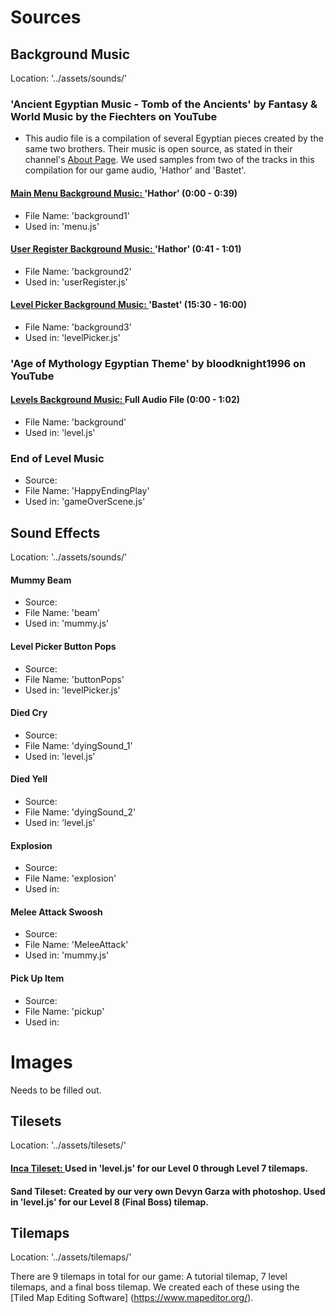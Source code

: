 # Sources

## Background Music
Location: '../assets/sounds/'

### 'Ancient Egyptian Music - Tomb of the Ancients' by Fantasy & World Music by the Fiechters on YouTube
* This audio file is a compilation of several Egyptian pieces created by the same two brothers. Their music is open source, as stated in their channel's [About Page](https://www.youtube.com/channel/UCjMZjGhrFq_4llVS_x2XJ_w/about). We used samples from two of the tracks in this compilation for our game audio, 'Hathor' and 'Bastet'.

#### [Main Menu Background Music: ](http://www.youtube.com/watch?v=GI6dOS5ncFc&t=0m0s)  'Hathor' (0:00 - 0:39)
 - File Name: 'background1'
 - Used in: 'menu.js'

#### [User Register Background Music: ](http://www.youtube.com/watch?v=GI6dOS5ncFc&t=0m41s) 'Hathor' (0:41 - 1:01)
 - File Name: 'background2'
 - Used in: 'userRegister.js'

#### [Level Picker Background Music: ](http://www.youtube.com/watch?v=GI6dOS5ncFc&t=15m30s) 'Bastet' (15:30 - 16:00)
 - File Name: 'background3'
 - Used in: 'levelPicker.js'

### 'Age of Mythology Egyptian Theme' by bloodknight1996 on YouTube
#### [Levels Background Music: ](https://slack-redir.net/link?url=https%3A%2F%2Fwww.youtube.com%2Fwatch%3Fv%3DMZtytj8c77o) Full Audio File (0:00 - 1:02)
 - File Name: 'background'
 - Used in: 'level.js'

### End of Level Music
 - Source:
 - File Name: 'HappyEndingPlay'
 - Used in: 'gameOverScene.js'


## Sound Effects
Location: '../assets/sounds/'

#### Mummy Beam
 - Source:
 - File Name: 'beam'
 - Used in: 'mummy.js'

#### Level Picker Button Pops
 - Source:
 - File Name: 'buttonPops'
 - Used in: 'levelPicker.js'

#### Died Cry
 - Source:
 - File Name: 'dyingSound_1'
 - Used in: 'level.js'

#### Died Yell
 - Source:
 - File Name: 'dyingSound_2'
 - Used in: 'level.js'

#### Explosion
 - Source:
 - File Name: 'explosion'
 - Used in:

#### Melee Attack Swoosh
 - Source:
 - File Name: 'MeleeAttack'
 - Used in: 'mummy.js'

#### Pick Up Item
 - Source:
 - File Name: 'pickup'
 - Used in:


# Images
Needs to be filled out.


## Tilesets
Location: '../assets/tilesets/'

#### [Inca Tileset: ](https://opengameart.org/content/inca-tileset) Used in 'level.js' for our Level 0 through Level 7 tilemaps.

#### Sand Tileset: Created by our very own Devyn Garza with photoshop. Used in 'level.js' for our Level 8 (Final Boss) tilemap.


## Tilemaps
Location: '../assets/tilemaps/'

There are 9 tilemaps in total for our game: A tutorial tilemap, 7 level tilemaps, and a final boss tilemap. We created each of these using the [Tiled Map Editing Software] (https://www.mapeditor.org/).
